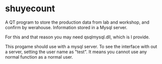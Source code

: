 # shuyecount
A QT program to store the production data from lab and workshop, and confirm by werahouse. Information stored in a Mysql server.

For this and that reason you may need qsqlmysql.dll, which is I provide. 

This progame should use with a mysql server. To see the interface with out a server, setting the user name as "test". It means you cannot use any normal function as a normal user. 

